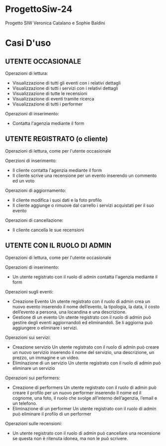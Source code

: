 # ProgettoSiw-24
Progetto SIW Veronica Catalano e Sophie Baldini


# Casi D'uso 

## UTENTE OCCASIONALE

Operazioni di lettura:
 - Visualizzazione di tutti gli eventi con i relativi dettagli
 - Visualizzazione di tutti i servizi con i relativi dettagli
 - Visualizzazione di tutte le recensioni 
 - Visualizzazione di eventi tramite ricerca
 - Visualizzazione di tutti i performer

 Operazioni di inserimento:
- Contatta l'agenzia mediante il form


## UTENTE REGISTRATO (o cliente)

Operazioni di lettura, come per l'utente occasionale

Operzioni di inserimento:
- Il cliente contatta l'agenzia mediante il form
- Il cliente scrive una recensione per un evento inserendo un commento ed un voto

Operazioni di aggiornamento:
- Il cliente modifica i suoi dati e la foto profilo
- Il cliente aggiunge o rimuove dal carrello i servizi acquistati per il suo evento

Operazioni di cancellazione:
- Il cliente cancella le sue recensioni


## UTENTE CON IL RUOLO DI ADMIN
Operazioni di lettura, come per l'utente occasionale

 Operazioni di inserimento:
- Un utente registrato con il ruolo di admin contatta l'agenzia mediante il form

Operazioni sugli eventi:
-	Creazione Evento
  Un utente registrato con il ruolo di admin crea un nuovo evento inserendo il nome dell’evento, la tipologia, la data, il costo dell’evento a persona, una locandina e una descrizione. 
-	Gestione di un evento 
  Un utente registrato con il ruolo di admin può gestire degli eventi aggiornandoli ed eliminandoli. Se li aggiorna può aggiungere o eliminare i servizi. 
    
Operazioni sui servizi:
-	Creazione servizio
  Un utente registrato con il ruolo di admin può creare un nuovo servizio inserendo il nome del servizio, una descrizione, un prezzo, un immagine e un video.
-	Eliminazione di un servizio 
  Un utente registrato con il ruolo di admin può eliminare un servizio  
    
Operazioni sui performers: 
-	Creazione di performers 
  Un utente registrato con il ruolo di admin può creare il profilo per un nuovo performer inserendo Il nome ed il cognome, una foto, il ruolo che svolge all’interno dell’agenzia, l’email e un telefono.
-	Eliminazione di un performer 
  Un utente registrato con il ruolo di admin può eliminare il profilo di un performer
    
Operazioni sulle recensioni: 
- Un utente registrato con il ruolo di admin può cancellare una recensione se questa non è ritenuta idonea, ma non le può scrivere.
